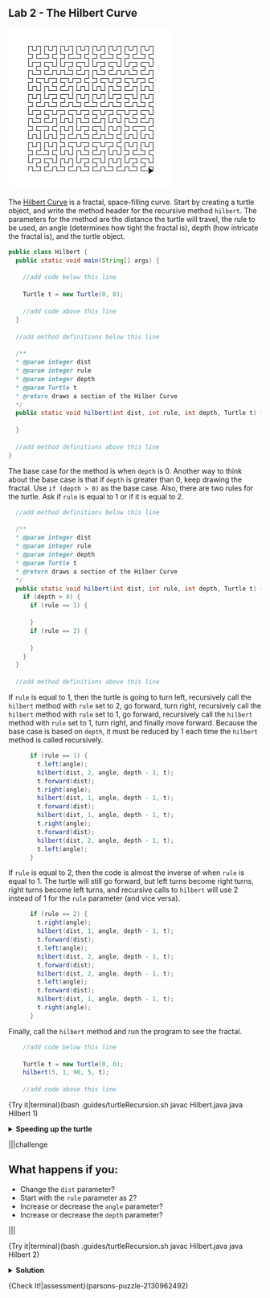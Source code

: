 ## Lab 2 - The Hilbert Curve

![Hilbert Curve](.guides/img/hilbert_curve.png)

The [Hilbert Curve](https://en.wikipedia.org/wiki/Hilbert_curve) is a fractal, space-filling curve. Start by creating a turtle object, and write the method header for the recursive method `hilbert`. The parameters for the method are the distance the turtle will travel, the rule to be used, an angle (determines how tight the fractal is), depth (how intricate the fractal is), and the turtle object.

```java
public class Hilbert {
  public static void main(String[] args) {
    
    //add code below this line
    
    Turtle t = new Turtle(0, 0);
    
    //add code above this line
  }
  
  //add method definitions below this line

  /**
  * @param integer dist
  * @param integer rule
  * @param integer depth
  * @param Turtle t
  * @return draws a section of the Hilber Curve
  */
  public static void hilbert(int dist, int rule, int depth, Turtle t) {
    
  }
  
  //add method definitions above this line
}
```

The base case for the method is when `depth` is 0. Another way to think about the base case is that if `depth` is greater than 0, keep drawing the fractal. Use `if (depth > 0)` as the base case. Also, there are two rules for the turtle. Ask if `rule` is equal to 1 or if it is equal to 2.

```java
  //add method definitions below this line

  /**
  * @param integer dist
  * @param integer rule
  * @param integer depth
  * @param Turtle t
  * @return draws a section of the Hilber Curve
  */
  public static void hilbert(int dist, int rule, int depth, Turtle t) {
    if (depth > 0) {
      if (rule == 1) {
        
      }
      if (rule == 2) {
        
      }
    }
  }
  
  //add method definitions above this line
```

If `rule` is equal to 1, then the turtle is going to turn left, recursively call the `hilbert` method with `rule` set to 2, go forward, turn right, recursively call the `hilbert` method with `rule` set to 1, go forward, recursively call the `hilbert` method with `rule` set to 1, turn right, and finally move forward. Because the base case is based on `depth`, it must be reduced by 1 each time the `hilbert` method is called recursively.

```java
      if (rule == 1) {
        t.left(angle);
        hilbert(dist, 2, angle, depth - 1, t);
        t.forward(dist);
        t.right(angle);
        hilbert(dist, 1, angle, depth - 1, t);
        t.forward(dist);
        hilbert(dist, 1, angle, depth - 1, t);
        t.right(angle);
        t.forward(dist);
        hilbert(dist, 2, angle, depth - 1, t);
        t.left(angle);
      }
```

If `rule` is equal to 2, then the code is almost the inverse of when `rule` is equal to 1. The turtle will still go forward, but left turns become right turns, right turns become left turns, and recursive calls to `hilbert` will use 2 instead of 1 for the `rule` parameter (and vice versa).

```java
      if (rule == 2) {
        t.right(angle);
        hilbert(dist, 1, angle, depth - 1, t);
        t.forward(dist);
        t.left(angle);
        hilbert(dist, 2, angle, depth - 1, t);
        t.forward(dist);
        hilbert(dist, 2, angle, depth - 1, t);
        t.left(angle);
        t.forward(dist);
        hilbert(dist, 1, angle, depth - 1, t);
        t.right(angle);
      }
```

Finally, call the `hilbert` method and run the program to see the fractal.

```java
    //add code below this line
    
    Turtle t = new Turtle(0, 0);
    hilbert(5, 1, 90, 5, t);
    
    //add code above this line
```

{Try it|terminal}(bash .guides/turtleRecursion.sh javac Hilbert.java java Hilbert 1)

<details>
  <summary><strong>Speeding up the turtle</strong></summary>
  The Hilbert Curve can be slow to draw. You can change the speed of the turtle with the following command <code>t.speed(10);</code> before calling the <code>hilbert</code> method.
</details>

|||challenge
## What happens if you:
* Change the `dist` parameter?
* Start with the `rule` parameter as 2?
* Increase or decrease the `angle` parameter?
* Increase or  decrease the `depth` parameter?

|||

{Try it|terminal}(bash .guides/turtleRecursion.sh javac Hilbert.java java Hilbert 2)

<details>
  <summary><strong>Solution</strong></summary>
  
  ```java
  public class Hilbert {
    public static void main(String[] args) {

      //add code below this line

      Turtle t = new Turtle(0, 0);
      t.speed(10);
      hilbert(5, 1, 90, 5, t);

      //add code above this line
    }

    //add method definitions below this line

    /**
    * @param integer dist
    * @param integer rule
    * @param integer angle
    * @param integer depth
    * @param Turtle t
    * @return draws a section of the Hilber Curve
    */
    public static void hilbert(int dist, int rule, int angle, int depth, Turtle t) {
      if (depth > 0) {
        if (rule == 1) {
          t.left(angle);
          hilbert(dist, 2, angle, depth - 1, t);
          t.forward(dist);
          t.right(angle);
          hilbert(dist, 1, angle, depth - 1, t);
          t.forward(dist);
          hilbert(dist, 1, angle, depth - 1, t);
          t.right(angle);
          t.forward(dist);
          hilbert(dist, 2, angle, depth - 1, t);
          t.left(angle);
        }
        if (rule == 2) {
          t.right(angle);
          hilbert(dist, 1, angle, depth - 1, t);
          t.forward(dist);
          t.left(angle);
          hilbert(dist, 2, angle, depth - 1, t);
          t.forward(dist);
          hilbert(dist, 2, angle, depth - 1, t);
          t.left(angle);
          t.forward(dist);
          hilbert(dist, 1, angle, depth - 1, t);
          t.right(angle);
        }
      }
    }

    //add method definitions above this line
  }
  ```
  
</details>

{Check It!|assessment}(parsons-puzzle-2130962492)
